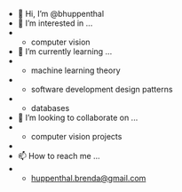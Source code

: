 - 👋 Hi, I’m @bhuppenthal
- 👀 I’m interested in ...
- - computer vision
- 🌱 I’m currently learning ...
- - machine learning theory
- - software development design patterns
- - databases
- 💞️ I’m looking to collaborate on ...
- - computer vision projects
- 
- 📫 How to reach me ...
- - huppenthal.brenda@gmail.com


<!---
bhuppenthal/bhuppenthal is a ✨ special ✨ repository because its `README.md` (this file) appears on your GitHub profile.
You can click the Preview link to take a look at your changes.
--->
